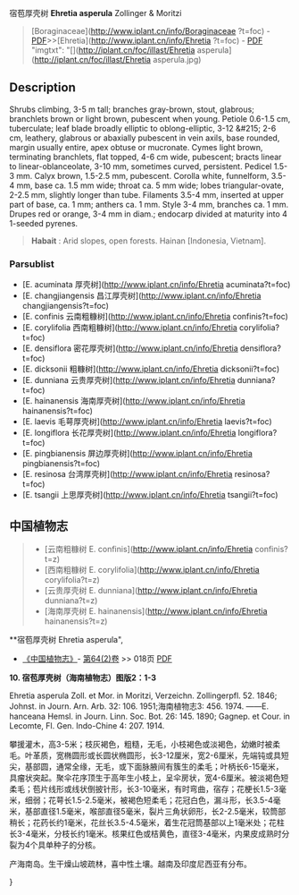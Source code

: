 宿苞厚壳树 **Ehretia asperula** Zollinger & Moritzi

> [Boraginaceae](http://www.iplant.cn/info/Boraginaceae ?t=foc) - [PDF](http://iplant.cn/foc/pdf/Boraginaceae.pdf)>>[Ehretia](http://www.iplant.cn/info/Ehretia ?t=foc) - [PDF](http://www.iplant.cn/foc/pdf/Ehretia.pdf)
  "imgtxt": "[](http://iplant.cn/foc/illast/Ehretia asperula](http://iplant.cn/foc/illast/Ehretia asperula.jpg)

## Description

Shrubs climbing, 3-5 m tall; branches gray-brown, stout, glabrous; branchlets brown or light brown, pubescent when young. Petiole 0.6-1.5 cm, tuberculate; leaf blade broadly elliptic to oblong-elliptic, 3-12 &amp;#215; 2-6 cm, leathery, glabrous or abaxially pubescent in vein axils, base rounded, margin usually entire, apex obtuse or mucronate. Cymes light brown, terminating branchlets, flat topped, 4-6 cm wide, pubescent; bracts linear to linear-oblanceolate, 3-10 mm, sometimes curved, persistent. Pedicel 1.5-3 mm. Calyx brown, 1.5-2.5 mm, pubescent. Corolla white, funnelform, 3.5-4 mm, base ca. 1.5 mm wide; throat ca. 5 mm wide; lobes triangular-ovate, 2-2.5 mm, slightly longer than tube. Filaments 3.5-4 mm, inserted at upper part of base, ca. 1 mm; anthers ca. 1 mm. Style 3-4 mm, branches ca. 1 mm. Drupes red or orange, 3-4 mm in diam.; endocarp divided at maturity into 4 1-seeded pyrenes.

> **Habait** : 
> Arid slopes, open forests. Hainan [Indonesia, Vietnam].

### Parsublist

* [E.  acuminata  厚壳树](http://www.iplant.cn/info/Ehretia acuminata?t=foc)
* [E.  changjiangensis  昌江厚壳树](http://www.iplant.cn/info/Ehretia changjiangensis?t=foc)
* [E.  confinis  云南粗糠树](http://www.iplant.cn/info/Ehretia confinis?t=foc)
* [E.  corylifolia  西南粗糠树](http://www.iplant.cn/info/Ehretia corylifolia?t=foc)
* [E.  densiflora  密花厚壳树](http://www.iplant.cn/info/Ehretia densiflora?t=foc)
* [E.  dicksonii  粗糠树](http://www.iplant.cn/info/Ehretia dicksonii?t=foc)
* [E.  dunniana  云贵厚壳树](http://www.iplant.cn/info/Ehretia dunniana?t=foc)
* [E.  hainanensis  海南厚壳树](http://www.iplant.cn/info/Ehretia hainanensis?t=foc)
* [E.  laevis  毛萼厚壳树](http://www.iplant.cn/info/Ehretia laevis?t=foc)
* [E.  longiflora  长花厚壳树](http://www.iplant.cn/info/Ehretia longiflora?t=foc)
* [E.  pingbianensis  屏边厚壳树](http://www.iplant.cn/info/Ehretia pingbianensis?t=foc)
* [E.  resinosa  台湾厚壳树](http://www.iplant.cn/info/Ehretia resinosa?t=foc)
* [E.  tsangii  上思厚壳树](http://www.iplant.cn/info/Ehretia tsangii?t=foc)

## 中国植物志

> * [云南粗糠树  E.  confinis](http://www.iplant.cn/info/Ehretia confinis?t=z)
> * [西南粗糠树  E.  corylifolia](http://www.iplant.cn/info/Ehretia corylifolia?t=z)
> * [云贵厚壳树  E.  dunniana](http://www.iplant.cn/info/Ehretia dunniana?t=z)
> * [海南厚壳树  E.  hainanensis](http://www.iplant.cn/info/Ehretia hainanensis?t=z)

**宿苞厚壳树 Ehretia asperula",

* [《中国植物志》](http://www.iplant.cn/frps)- [第64(2)卷](http://www.iplant.cn/frps/vol/64(2)) >> 018页 [PDF](http://www.iplant.cn/frps/pdf/64(2)/018a.pdf)

**10. 宿苞厚壳树（海南植物志）图版2：1-3**

Ehretia asperula Zoll. et Mor. in Moritzi, Verzeichn. Zollingerpfl. 52. 1846; Johnst. in Journ. Arn. Arb. 32: 106. 1951;海南植物志3: 456. 1974. ——E. hanceana Hemsl. in Journ. Linn. Soc. Bot. 26: 145. 1890; Gagnep. et Cour. in Lecomte, Fl. Gen. lndo-Chine 4: 207. 1914.

攀援灌木，高3-5米；枝灰褐色，粗糙，无毛，小枝褐色或淡褐色，幼嫩时被柔毛。叶革质，宽椭圆形或长圆状椭圆形，长3-12厘米，宽2-6厘米，先端钝或具短尖，基部圆，通常全缘，无毛，或下面脉腋间有簇生的柔毛；叶柄长6-15毫米，具瘤状突起。聚伞花序顶生于高年生小枝上，呈伞房状，宽4-6厘米。被淡褐色短柔毛；苞片线形或线状倒披针形，长3-10毫米，有时弯曲，宿存；花梗长1.5-3毫米，细弱；花萼长1.5-2.5毫米，被褐色短柔毛；花冠白色，漏斗形，长3.5-4毫米，基部直径1.5毫米，喉部直径5毫米，裂片三角状卵形，长2-2.5毫米，较筒部稍长；花药长约1毫米，花丝长3.5-4.5毫米，着生花冠筒基部以上1毫米处；花柱长3-4毫米，分枝长约1毫米。核果红色或桔黄色，直径3-4毫米，内果皮成熟时分裂为4个具单种子的分核。

产海南岛。生干燥山坡疏林，喜中性土壤。越南及印度尼西亚有分布。

}